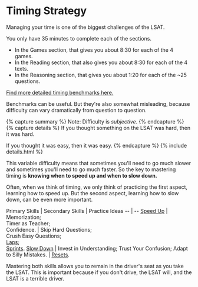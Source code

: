 # Timing Strategy

Managing your time is one of the biggest challenges of the LSAT.

You only have 35 minutes to complete each of the sections. 

- In the Games section, that gives you about 8:30 for each of the 4 games.
- In the Reading section, that also gives you about 8:30 for each of the 4 texts.
- In the Reasoning section, that gives you about 1:20 for each of the ~25 questions.

[Find more detailed timing benchmarks here.][1]

Benchmarks can be useful. But they're also somewhat misleading, because difficulty can vary dramatically from question to question.

{% capture summary %}
Note: Difficulty is *subjective*.
{% endcapture %}
{% capture details %}
If you thought something on the LSAT was hard, then it was hard. 

If you thought it was easy, then it was easy.
{% endcapture %}
{% include details.html %}

This variable difficulty means that sometimes you'll need to go much slower and sometimes you'll need to go much faster. So the key to mastering timing is **knowing when to speed up and when to slow down.**

Often, when we think of timing, we only think of practicing the first aspect, learning how to speed up. But the second aspect, learning how to slow down, can be even more important.

Primary Skills | Secondary Skills | Practice Ideas
-- | --
[Speed Up][2] | Memorization; <br>Timer as Teacher; <br>Confidence. | Skip Hard Questions; <br>Crush Easy Questions; <br>[Laps]; <br>[Sprints].
[Slow Down][3] | Invest in Understanding; Trust Your Confusion; Adapt to Silly Mistakes. | [Resets].

Mastering both skills allows you to remain in the driver's seat as you take the LSAT. This is important because if you don't drive, the LSAT will, and the LSAT is a terrible driver.

[1]: /time/benchmarks/
[2]: /time/speed_up/
[3]: /time/slow_down/
[Resets]: /time/resets/
[Laps]: /time/laps/
[Sprints]: /time/sprints/
